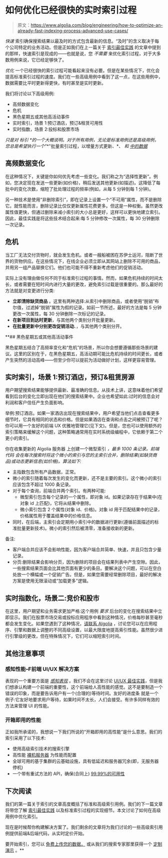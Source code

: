 # 如何优化已经很快的实时索引过程

> 原文：<https://www.algolia.com/blog/engineering/how-to-optimize-an-already-fast-indexing-process-advanced-use-cases/>

*快速* 索引确保搜索结果以最及时的方式包含最新的信息。“及时”的含义取决于每个公司特定的业务活动。但是正如我们在上一篇关于 [索引最佳实践](https://www.algolia.com/blog/engineering/search-indexing-best-practices-for-top-performance-with-code-samples/) 的文章中提到的那样，快速索引是现成的——也就是说，您 *不需要* 来优化索引过程，对于大多数用例来说，它已经足够快了。

*优化* 一个已经很快的索引过程可能看起来没有必要。但是在某些情况下，优化会提高标准索引过程的速度。我们在一些高级用例中看到了这一点，在这些用例中，数据需要比平时更新得更快，有时甚至是实时更新。

我们将讨论以下高级用例:

*   高频数据变化
*   危机
*   黑色星期五或其他高活动事件
*   实时索引，场景 1:预订酒店，预订&租赁可用性
*   实时指数，场景 2:投标和股票市场

**只是对* *标引* *的一个大概说明。对于所有用例，无论是标准用例还是高级用例，您总是希望执行一个"**"批量索引过程，以增量方式更新、*[](https://www.algolia.com/doc/guides/sending-and-managing-data/send-and-update-your-data/how-to/incremental-updates/)、 *和* [*中的数据*](https://www.algolia.com/doc/guides/sending-and-managing-data/send-and-update-your-data/in-depth/the-different-synchronization-strategies/#partial-record-updates)

## [](#high-frequency-data-changes)高频数据变化

在这种情况下，关键是你如何优先考虑一些变化。我们称之为“选择性更新”。例如，您决定现在发送一些更新(如价格)，稍后发送其他更新(如描述)。这降低了每批中的变化次数，缩短了批处理过程的频率(例如，从每 5 分钟到每 1 分钟)。

另一种技术是使用“非删除索引”，即在记录上设置一个“不可用”属性，而不是删除它。就性能而言，删除记录比仅仅更新属性花费更多。但这是一种权衡。虽然更改属性值更快，但通过删除来减小索引的大小总是更好，这样可以更快地建立索引。因此，最佳实践是将这些技术结合起来:每 5 分钟修改一次属性，每 30 分钟删除一次记录。

## [](#crisis)危机

当工厂无法交付货物时，就会发生危机。或者一艘船被困在苏伊士运河，阻断了世界的货物供应。在这些情况下，在线企业必须立即从其网站上删除不可用的商品，并用另一组产品替换它们。他们也可能不得不重新考虑他们的促销活动。

实际上没有理由做任何不同于标准索引过程的事情。然而，如果危机持续的时间太长，或者需要在短时间内进行大量的更改，避免索引过载是很重要的。那么最好的方法就是对变更进行分类:

*   **立即清除缺货商品** 。这里有两种选择:从索引中删除商品，或者使用“脱销”布尔值，过滤掉“脱销”属性为假的记录。如前一节所述，最好的方法是每 5 分钟更改一次属性，每 30 分钟删除一次标记的记录。
*   **在新项目到达时更新**，与其他两个类别分开批量更新。
*   **在批量更新中分别更改促销活动**、，与其他两个类别分开。

 **## [](#black-friday-or-other-high-activity-events)黑色星期五或其他高活动事件

黑色星期五结合了高频率变化和“危机”的场景，所以你会想要遵循那些场景的建议。这里的区别在于，在黑色星期五，高活动期可能比危机持续的时间更长，或者产生突然的活动高峰——但至少你可以提前为活动做好计划，这样更容易管理。

## [](#real-time-indexing-scenario-1-booking-a-hotel-reservations-rental-availability)实时索引，场景 1:预订酒店，预订&租赁房源

用户期望搜索结果能够提供最新、最准确的信息。从技术上讲，这意味着他们希望看到后台的变化立即出现在他们的搜索结果中。企业也希望如此:过时的信息会对利润和客户信任产生负面影响。

举例:预订酒店。如果一家酒店出现在搜索结果中，用户希望当他们点击查看更多细节时，它具有相同的状态和价格。但是如果酒店在查询和点击之间被预订了呢？你可以用一个友好的前端 UX 优雅地管理它(见下文)。但是，您也可以使用额外的索引策略来缓解这个问题，这种策略通常用在实时系统级编程中，它依赖于第二个更小的索引。

你在收集更新的 Algolia 服务器 上创建一个微型索引 *，最多 1000 条记录。前端代码 *会在每次搜索时将这个微小的索引与您的主索引合并，删除结果(如缺货商品)或动态更新信息(如价格)。算法如下:**

*   主指数包含所有产品数据，正常。
*   微小的索引随着每次发生的变化而更新，还不是主要的索引。这个微小的索引应该包含不超过 1000 条记录。
*   对于每个查询，前端合并两个索引。有两种可能:
    *   微型索引包含每个记录的一个属性，即对象 id。如果记录存在于结果中(在对象 id 上匹配)，它将从结果中删除。
    *   微小索引包含 2 个属性(对象 id、价格)。对象 id 用于匹配结果中的记录，价格属性用于覆盖结果中的价格信息。
*   同时，在后端，主索引会定期用小索引中的数据进行更新(遵循前面描述的标准批量更新技术)。微小的索引然后被清零，准备接收新的更新。

备注:

*   客户端合并应该不会影响性能，因为客户端合并简单、快速，并且只包含少量记录。
*   分页:删除结果会影响分页，因为删除的项目会在结果列表中产生空隙。因此，一些搜索结果页面会比其他页面有更少的条目。要解决这个问题，可以在空白处放一个横幅或一个促销广告。但是，如果您需要经常删除项目，最好的解决方案是使用无限滚动或“加载更多”逻辑。

## [](#real-time-indexing-scenario-2-bidding-and-stock-markets)实时指数化，场景二:竞价和股市

在这里，用户期望和业务需求更加严格:这个用例 *要求* 后台的变化在搜索结果中立即显示。我们在股票市场交易或投标应用程序中看到这种情况，价格每秒甚至毫秒都会发生变化。如果您遇到了这种情况，[请联系 Algolia](https://support.algolia.com/hc/en-us) ，讨论您可以在应用程序、引擎和数据上调整的不同高级设置，以最大限度地提高索引性能。虽然很少进行引擎级的更改，但在特殊情况下，它们可以缩短索引时间。

## [](#other-considerations)其他注意事项

### [](#perceived-performance-%e2%80%93-front-end-uiux-solutions%c2%a0%c2%a0)感知性能–F前端 UI/UX 解决方案

表现的一个重要方面是 [*感知表现*](https://simonhearne.com/2021/optimistic-ui-patterns/) 。我们不会在这里讨论 [UI/UX 最佳实践](https://www.algolia.com/blog/product/the-ultimate-guide-to-site-search/)，但是我们想承认构建一个前端的重要性，这个前端给人高性能的感觉。这不是要制造一个错误的印象，而是要告诉用户有一个(合理的)等待时间。友好的进度条 就是一个例子:它友好地要求用户等待，如果时间不太长，人们会接受。有许多同样有效的方法来管理 UI 的性能。

### [](#out-of-the-box-performance)开箱即用的性能

正如我所承诺的，我想说一下我们所说的“开箱即用的高性能”是什么意思。我们的索引采用了以下技术:

*   使用高级索引技术的搜索引擎
*   高性能 [裸机服务器](https://www.algolia.com/doc/guides/scaling/servers-clusters/) 为性能而配置
*   全球可用的基于集群的云基础设施，具有低延迟和服务器冗余(即，无服务器停机)
*   一个带有重试方法的 API，确保(合同上) [99.99%的可用性](https://www.algolia.com/policies/sla/)

## [](#next-readings)下次阅读

我们的第一篇关于索引的文章[](https://www.algolia.com/blog/product/an-exploration-of-search-and-indexing-real-time-indexing-scenarios/)高度概括了标准和高级索引用例。我们的下一篇文章将带您了解 [索引最佳实践](https://www.algolia.com/blog/engineering/search-indexing-best-practices-for-top-performance-with-code-samples/) 以及标准索引过程的实现细节。本文讨论了如何在高级用例中优化索引。

现在是时候帮你构建解决方案了。我们剩余的文章将为我们讨论的一些高级索引用例提供前端&后端代码，从实时定价开始。

要开始索引，您可以 [免费上传您的数据，](https://www.algolia.com/users/sign_up) 或从我们的搜索专家那里获得一个 [定制演示](https://www.algolia.com/demorequest/) 。**